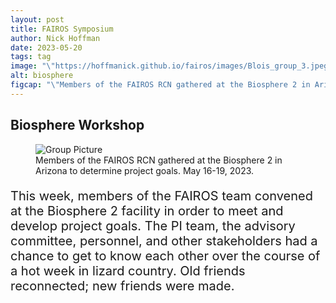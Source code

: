 ```yaml
---
layout: post
title: FAIROS Symposium
author: Nick Hoffman
date: 2023-05-20
tags: tag
image: "\"https://hoffmanick.github.io/fairos/images/Blois_group_3.jpeg\""
alt: biosphere
figcap: "\"Members of the FAIROS RCN gathered at the Biosphere 2 in Arizona to determine project goals. May 16-19, 2023.\""
---
```


<style>
 h1 {
   color: #42b7bf;
   -webkit-text-stroke-width: 2px;
   -webkit-text-stroke-color: black;
    }
  p {
    font-size: 20px;
  }
.text-block-right {
  width:500px;
  padding-bottom:20px;
  padding-top: 20px;
  padding-left: 10px;
  padding-right: 10px;
  margin-left: 25%;
  margin-top: 5%;
  margin-bottom: 5%;
  background-image: linear-gradient(to left, white, #97b779); 
  text-align: center;
}
  .text-block-left {
  width:500px;
  padding-bottom:20px;
  padding-top: 20px;
  padding-left: 10px;
  padding-right: 10px;
  margin-left: -25%;
  margin-top: 5%;
  margin-bottom: 5%;
  background-image: linear-gradient(to right, white, #97b779); 
  text-align: center;
}
  .text-block-main {
  width:800px;
  padding-bottom:20px;
  padding-top: 20px;
  padding-left: 10px;
  padding-right: 10px;
  margin-left: -5%;
  margin-top: 5%;
  margin-bottom: 5%;
  background-image: linear-gradient(to left, white, #97b779); 
}
  .text-block-main  p {
  font-size: 20px;
}
 </style>
 
 <div class="text-box-right">
  <h2>Biosphere Workshop</h2>
  <figure>
  <img src="https://hoffmanick.github.io/fairos/images/Blois_group_3.jpeg" alt="Group Picture" style="display:inline-block" align="absbottom"/>
  <figcaption>Members of the FAIROS RCN gathered at the Biosphere 2 in Arizona to determine project goals. May 16-19, 2023.</figcaption>
 </figure>
 </div>

<div class="text-box-main">
<p> This week, members of the FAIROS team convened at the Biosphere 2 facility in order to meet and develop project goals. 
  The PI team, the advisory committee, personnel, and other stakeholders had a chance to get to know each other over the course of a 
  hot week in lizard country. Old friends reconnected; new friends were made. </p>
  </div>
